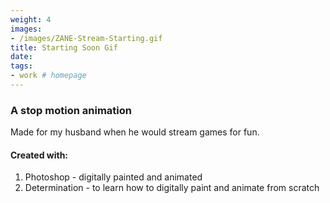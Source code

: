 ```yaml
---
weight: 4
images:
- /images/ZANE-Stream-Starting.gif
title: Starting Soon Gif
date: 
tags:
- work # homepage
---
```

### A stop motion animation
Made for my husband when he would stream games for fun.

#### Created with:

1. Photoshop - digitally painted and animated
2. Determination - to learn how to digitally paint and animate from scratch
